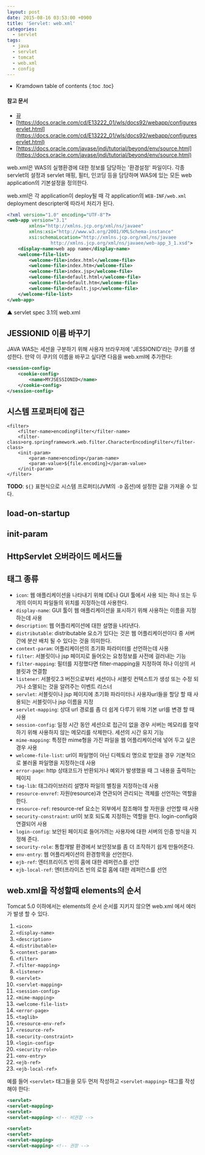 ```yaml
---
layout: post
date: 2015-08-16 03:53:00 +0900
title: 'Servlet: web.xml'
categories:
  - servlet
tags:
  - java
  - servlet
  - tomcat
  - web.xml
  - config
---
```


* Kramdown table of contents
{:toc .toc}

#### 참고 문서

- [뀨](뀨)
- [https://docs.oracle.com/cd/E13222_01/wls/docs92/webapp/configureservlet.html](https://docs.oracle.com/cd/E13222_01/wls/docs92/webapp/configureservlet.html)
- [https://docs.oracle.com/javase/jndi/tutorial/beyond/env/source.html](https://docs.oracle.com/javase/jndi/tutorial/beyond/env/source.html)

web.xml은 WAS의 실행환경에 대한 정보를 담당하는 '환경설정' 파일이다. 각종 servlet의 설정과 servlet 매핑, 필터, 인코딩 등을 담당하며 WAS에 있는 모든 web application의 기본설정을 정의한다.

web.xml은 각 application이 deploy될 때 각 application의 `WEB-INF/web.xml` deployment descripter에 따라서 처리가 된다.

```xml
<?xml version="1.0" encoding="UTF-8"?>
<web-app version="3.1"
        xmlns="http://xmlns.jcp.org/xml/ns/javaee"
        xmlns:xsi="http://www.w3.org/2001/XMLSchema-instance"
        xsi:schemaLocation="http://xmlns.jcp.org/xml/ns/javaee
                http://xmlns.jcp.org/xml/ns/javaee/web-app_3_1.xsd">
    <display-name>web app name</display-name>
    <welcome-file-list>
        <welcome-file>index.html</welcome-file>
        <welcome-file>index.htm</welcome-file>
        <welcome-file>index.jsp</welcome-file>
        <welcome-file>default.html</welcome-file>
        <welcome-file>default.htm</welcome-file>
        <welcome-file>default.jsp</welcome-file>
    </welcome-file-list>
</web-app>
```
▲ servlet spec 3.1의 web.xml

## JESSIONID 이름 바꾸기

JAVA WAS는 세션을 구분하기 위해 사용자 브라우저에 'JESSIONID'라는 쿠키를 생성한다. 만약 이 쿠키의 이름을 바꾸고 싶다면 다음을 web.xml에 추가한다:

```xml
<session-config>
    <cookie-config>
        <name>MYJSESSIONID</name>
    </cookie-config>
</session-config>
```

## 시스템 프로퍼티에 접근

```
<filter>
    <filter-name>encodingFilter</filter-name>
    <filter-class>org.springframework.web.filter.CharacterEncodingFilter</filter-class>
    <init-param>
        <param-name>encoding</param-name>
        <param-value>${file.encoding}</param-value>
    </init-param>
</filter>
```

**TODO**: `${}` 표현식으로 시스템 프로퍼티(JVM의 `-D` 옵션)에 설정한 값을 가져올 수 있다.

## load-on-startup

## init-param

## HttpServlet 오버라이드 메서드들

## 태그 종류

- `icon`: 웹 애플리케이션을 나타내기 위해 IDE나 GUI 툴에서 사용 되는 하나 또는 두 개의 이미지 파일들의 위치를 지정하는데 사용한다.
- `display-name`: GUI 툴이 웹 애플리케이션을 표시하기 위해 사용하는 이름을 지정 하는데 사용
- `description`: 웹 어플리케이션에 대한 설명을 나타낸다.
- `distributable`: distributable 요소가 있다는 것은 웹 어플리케이션이다 중 서버 간에 분산 배치 될 수 있다는 것을 의미한다.
- `context-param`: 어플리케이션의 초기화 파라미터를 선언하는데 사용
- `filter`: 서블릿이나 jsp 페이지로 들어오는 요청정보를 사전에 걸러내는 기능
- `filter-mapping`: 필터를 지정했다면 filter-mapping을 지정하여 하나 이상의 서블릿과 연결함
- `listener`: 서블릿2.3 버전으로부터 세션이나 서블릿 컨텍스트가 생성 또는 수정 되거나 소멸되는 것을 알려주는 이벤트 리스너
- `servlet`: 서블릿이나 jsp 페이지에 초기화 파라미터나 사용자url들을 할당 할 때 사용되는 서블릿이나 jsp 이름을 지정
- `servlet-mapping`: 상대 url  경로를 좀  더 쉽게  다루기 위해  기본 url를  변경 할  때 사용
- `session-config`: 일정 시간 동안 세션으로 접근이 없을 경우 서버는 메모리를 절약하기 위해 사용하지 않는 메모리를 삭제한다. 세션의 시간 유지 기능
- `mime-mapping`: 특정한 mime형을 가진 파일을 웹 어플리케이션에  넣어 두고 싶은  경우 사용
- `welcome-file-list`: url이 파일명이 아닌 디렉토리 명으로 받았을 경우 기본적으로 불러올 파일명을 지정하는데 사용
- `error-page`: http 상태코드가 반환되거나 예외가 발생했을 때 그 내용을 출력하는 페이지
- `tag-lib`: 태그라이브러리 설명자 파일의 별칭을 지정하는데 사용
- `resource-envref`: 자원(resource)과  연관되어 관리되는 객체를 선언하는 역할을 한다.
- `resource-ref`: resource-ref 요소는 외부에서 참조해야 할 자원을 선언할  때 사용
- `security-constraint`: url이 보호 되도록 지정하는 역할을  한다. login-config와  연결되어 사용
- `login-config`: 보안된 페이지로 들어가려는 사용자에 대한 서버의 인증 방식을 지정해 준다.
- `security-role`: 통합개발 환경에서 보안정보를 좀 더 조작하기 쉽게 만들어준다.
- `env-entry`: 웹 어플리케이션의 환경항목을 선언한다.
- `ejb-ref`: 엔터프리이즈 빈의 홈에 대한 레퍼런스를 선언
- `ejb-local-ref`: 엔터프라이즈 빈의 로컬 홈에 대한 레퍼런스를 선언

## web.xml을 작성할때 elements의 순서

Tomcat 5.0 이하에서는  elements의 순서 순서를 지키지 않으면 web.xml 에서 에러가 발생 할 수 있다.

1. `<icon>`
1. `<display-name>`
1. `<description>`
1. `<distributable>`
1. `<context-param>`
1. `<filter>`
1. `<filter-mapping>`
1. `<listener>`
1. `<servlet>`
1. `<servlet-mapping>`
1. `<session-config>`
1. `<mime-mapping>`
1. `<welcome-file-list>`
1. `<error-page>`
1. `<taglib>`
1. `<resource-env-ref>`
1. `<resource-ref>`
1. `<security-constraint>`
1. `<login-config>`
1. `<security-role>`
1. `<env-entry>`
1. `<ejb-ref>`
1. `<ejb-local-ref>`

예를 들어 `<servlet>` 태그들을 모두 먼저 작성하고 `<servlet-mapping>` 태그를 작성해야 한다:

```xml
<servlet>
<servlet-mapping>
<servlet>
<servlet-mapping> <!-- 비권장 -->

<servlet>
<servlet>
<servlet-mapping>
<servlet-mapping> <!-- 권장 -->
```
